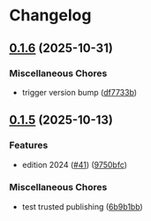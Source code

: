 # Changelog

## [0.1.6](https://github.com/jpreprocess/jlabel/compare/jlabel-v0.1.5...jlabel-v0.1.6) (2025-10-31)


### Miscellaneous Chores

* trigger version bump ([df7733b](https://github.com/jpreprocess/jlabel/commit/df7733b46916f73d6472c049e1f37d6737000253))

## [0.1.5](https://github.com/jpreprocess/jlabel/compare/jlabel-v0.1.4...jlabel-v0.1.5) (2025-10-13)


### Features

* edition 2024 ([#41](https://github.com/jpreprocess/jlabel/issues/41)) ([9750bfc](https://github.com/jpreprocess/jlabel/commit/9750bfc7b6a211d0059429a2341436ad85d419cd))


### Miscellaneous Chores

* test trusted publishing ([6b9b1bb](https://github.com/jpreprocess/jlabel/commit/6b9b1bb5f2356d405fe900bd23f46cd06d6b62b7))
